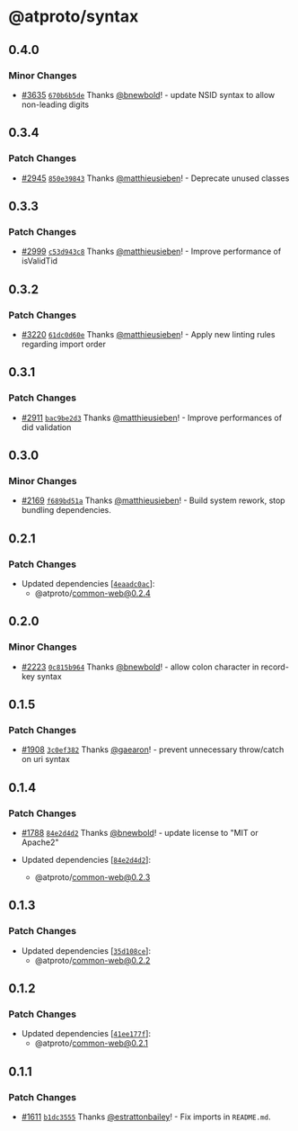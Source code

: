 # @atproto/syntax

## 0.4.0

### Minor Changes

- [#3635](https://github.com/bluesky-social/atproto/pull/3635) [`670b6b5de`](https://github.com/bluesky-social/atproto/commit/670b6b5de2bf91e6944761c98eb1126fb6a681ee) Thanks [@bnewbold](https://github.com/bnewbold)! - update NSID syntax to allow non-leading digits

## 0.3.4

### Patch Changes

- [#2945](https://github.com/bluesky-social/atproto/pull/2945) [`850e39843`](https://github.com/bluesky-social/atproto/commit/850e39843cb0ec9ea716675f7568c0c601f45e29) Thanks [@matthieusieben](https://github.com/matthieusieben)! - Deprecate unused classes

## 0.3.3

### Patch Changes

- [#2999](https://github.com/bluesky-social/atproto/pull/2999) [`c53d943c8`](https://github.com/bluesky-social/atproto/commit/c53d943c8be5b8886254e020970a68c0f745b14c) Thanks [@matthieusieben](https://github.com/matthieusieben)! - Improve performance of isValidTid

## 0.3.2

### Patch Changes

- [#3220](https://github.com/bluesky-social/atproto/pull/3220) [`61dc0d60e`](https://github.com/bluesky-social/atproto/commit/61dc0d60e19b88c6427a54c6d95a391b5f4da7bd) Thanks [@matthieusieben](https://github.com/matthieusieben)! - Apply new linting rules regarding import order

## 0.3.1

### Patch Changes

- [#2911](https://github.com/bluesky-social/atproto/pull/2911) [`bac9be2d3`](https://github.com/bluesky-social/atproto/commit/bac9be2d3ec904d1f984a871f43cf89aca17289d) Thanks [@matthieusieben](https://github.com/matthieusieben)! - Improve performances of did validation

## 0.3.0

### Minor Changes

- [#2169](https://github.com/bluesky-social/atproto/pull/2169) [`f689bd51a`](https://github.com/bluesky-social/atproto/commit/f689bd51a2f4e02d4eca40eb2568a1fcb95494e9) Thanks [@matthieusieben](https://github.com/matthieusieben)! - Build system rework, stop bundling dependencies.

## 0.2.1

### Patch Changes

- Updated dependencies [[`4eaadc0ac`](https://github.com/bluesky-social/atproto/commit/4eaadc0acb6b73b9745dd7a2b929d02e58083ab0)]:
  - @atproto/common-web@0.2.4

## 0.2.0

### Minor Changes

- [#2223](https://github.com/bluesky-social/atproto/pull/2223) [`0c815b964`](https://github.com/bluesky-social/atproto/commit/0c815b964c030aa0f277c40bf9786f130dc320f4) Thanks [@bnewbold](https://github.com/bnewbold)! - allow colon character in record-key syntax

## 0.1.5

### Patch Changes

- [#1908](https://github.com/bluesky-social/atproto/pull/1908) [`3c0ef382`](https://github.com/bluesky-social/atproto/commit/3c0ef382c12a413cc971ae47ffb341236c545f60) Thanks [@gaearon](https://github.com/gaearon)! - prevent unnecessary throw/catch on uri syntax

## 0.1.4

### Patch Changes

- [#1788](https://github.com/bluesky-social/atproto/pull/1788) [`84e2d4d2`](https://github.com/bluesky-social/atproto/commit/84e2d4d2b6694f344d80c18672c78b650189d423) Thanks [@bnewbold](https://github.com/bnewbold)! - update license to "MIT or Apache2"

- Updated dependencies [[`84e2d4d2`](https://github.com/bluesky-social/atproto/commit/84e2d4d2b6694f344d80c18672c78b650189d423)]:
  - @atproto/common-web@0.2.3

## 0.1.3

### Patch Changes

- Updated dependencies [[`35d108ce`](https://github.com/bluesky-social/atproto/commit/35d108ce94866ce1b3d147cd0620a0ba1c4ebcd7)]:
  - @atproto/common-web@0.2.2

## 0.1.2

### Patch Changes

- Updated dependencies [[`41ee177f`](https://github.com/bluesky-social/atproto/commit/41ee177f5a440490280d17acd8a89bcddaffb23b)]:
  - @atproto/common-web@0.2.1

## 0.1.1

### Patch Changes

- [#1611](https://github.com/bluesky-social/atproto/pull/1611) [`b1dc3555`](https://github.com/bluesky-social/atproto/commit/b1dc355504f9f2e047093dc56682b8034518cf80) Thanks [@estrattonbailey](https://github.com/estrattonbailey)! - Fix imports in `README.md`.
